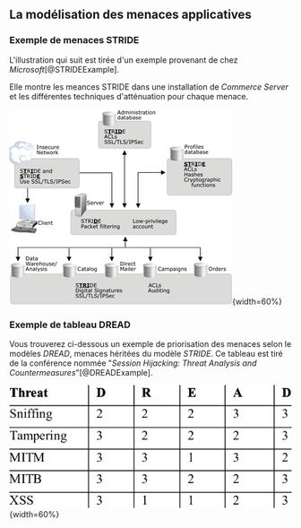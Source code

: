## La modélisation des menaces applicatives

### Exemple de menaces STRIDE

L'illustration qui suit est tirée d'un exemple provenant de chez *Microsoft*[@STRIDEExample].

Elle montre les meances STRIDE dans une installation de *Commerce Server* et les différentes techniques d'atténuation pour chaque menace.

![Menaces STRIDE dans Commerce Server](img/STRIPE-EXAMPLE.png){width=60%}

### Exemple de tableau DREAD

Vous trouverez ci-dessous un exemple de priorisation des menaces selon le modèles *DREAD*, menaces héritées du modèle *STRIDE*. 
Ce tableau est tiré de la conférence nommée "*Session Hijacking: Threat Analysis and Countermeasures*"[@DREADExample].

![Priorisation des menaces selon le modèle DREAD](img/DREAD-EXAMPLE.png){width=60%}